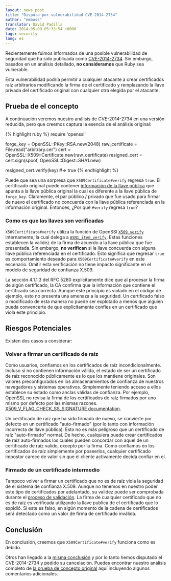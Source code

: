```yaml
---
layout: news_post
title: "Disputa por vulnerabilidad CVE-2014-2734"
author: "emboss"
translator: David Padilla
date: 2014-05-09 05:33:54 +0000
tags: security
lang: es
---
```


Recientemente fuimos informados de una posible vulnerabilidad de seguridad
que ha sido publicada como
[CVE-2014-2734](http://cve.mitre.org/cgi-bin/cvename.cgi?name=CVE-2014-2734).
Sin embargo, basados en un análisis detallado, **no consideramos** que Ruby
sea vulnerable.

Esta vulnerabilidad podría permitir a cualquier atacante a crear certificados
raíz arbitrarios modificando la firma de el certificado y remplazando la llave
privada del certificado original con cualquier otra elegida por el atacante.

## Prueba de el concepto

A continuación veremos nuestro análisis de CVE-2014-2734 en una versión reducida,
pero que creemos captura la esencia de el análisis original:

{% highlight ruby %}
require 'openssl'

forge_key = OpenSSL::PKey::RSA.new(2048)
raw_certificate = File.read("arbitrary.cer")
cert = OpenSSL::X509::Certificate.new(raw_certificate)
resigned_cert = cert.sign(spoof, OpenSSL::Digest::SHA1.new)

resigned_cert.verify(key) #=> true
{% endhighlight %}

Puede que sea una sorpresa que `X509Certificate#verify` regresa `true`.
El certificado original puede contener
[información de la llave pública](http://tools.ietf.org/html/rfc5280#section-4.1.2.7)
que apunta a la llave pública original la cual es diferente a la llave pública
de `forge_key`. Claramente, el par público / privado que fue usado para firmar
de nuevo el certificado no concuerda con la llave pública referenciada en
la información original. Entonces, ¿Por qué `#verify` regresa `true`?

### Como es que las llaves son verificadas

`X509Certificate#verify` utiliza la función de OpenSSl
[`X509_verify`](https://github.com/openssl/openssl/blob/master/crypto/x509/x_all.c#L74)
internamente, la cual delega a
[`ASN1_item_verify`](https://github.com/openssl/openssl/blob/master/crypto/asn1/a_verify.c#L134).
Estas funciones establecen la validez de la firma de acuerdo a la llave pública
que fue presentada. Sin embargo, **no verifican** si la llave concuerda con alguna
llave pública referenciada en el certificado.
Esto significa que regresar `true` es comportamiento deseado para `X509Certificate#verify`
en este escenario. Omitir esta verificación no tiene impacto significante en el
modelo de seguridad de confianza X.509.

La sección 4.1.1.3 del RFC 5280 explícitamente dice que al procesar la firma
de algún certificado, la CA confirma que la información que contiene el certificado
sea correcta. Aunque este principio es violado en el código de ejemplo, esto no
presenta una amenaza a la seguridad. Un certificado falso o modificado de esta manera
no puede ser explotado a menos que alguien pueda convencerte de que explícitamente
confíes en un certificado que viola este principio.

## Riesgos Potenciales

Existen dos casos a considerar:

### Volver a firmar un certificado de raíz

Como usuarios, confiamos en los certificados de raíz incondicionalmente. Incluso
si no contienen información válida, el estado de ser un certificado de raíz
reconocido públicamente es lo que los mantiene originales. Son valores
preconfigurados en los almacenamientos de confianza de nuestros navegadores
y sistemas operativos. Simplemente teniendo acceso a ellos establece su estado
como anclas válidas de confianza. Por ejemplo, OpenSSL no revisa la firma de los
certificados de raíz firmados por uno mismo por defecto por las mismas razones.
[X509_V_FLAG_CHECK_SS_SIGNATURE documentation](https://www.openssl.org/docs/crypto/X509_VERIFY_PARAM_set_flags.html).

Un certificado de raíz que ha sido firmado de nuevo, se convierte por defecto
en un certificado "auto-firmado" (por lo tanto con información
incorrecta de llave pública). Esto no es más peligroso que un certificado de raíz
"auto-firmado" normal. De hecho, cualquiera puede crear certificados
de raíz auto-firmados los cuales pueden concordar con aquel de un certificado
de raíz valido, excepto por la firma. Como confiamos en los certificados de
raíz simplemente por poseerlos, cualquier certificado impostor carece de valor
sin que el cliente activamente decida confiar en el.

### Firmado de un certificado intermedio

Tampoco volver a firmar un certificado que no es de raíz viola la seguridad
de el sistema de confianza X.509. Aunque no tenemos en nuestro poder
este tipo de certificados por adelantado, su validez puede ser comprobada durante
el [proceso de validación](http://tools.ietf.org/html/rfc5280#section-6).
La firma de cualquier certificado que no es de raíz es verificada utilizando
la llave publica de el certificado que lo expidió. Si este es falso, en algún momento de la
cadena de certificados será detectado como un valor de firma de certificado
inválida.

## Conclusión

En conclusión, creemos que `X509Certificate#verify` funciona como es debido.

Otros han llegado a la
[misma conclusión](https://github.com/adrienthebo/cve-2014-2734/)
y por lo tanto hemos disputado el CVE-2014-2734 y pedido su cancelación.
Puedes encontrar nuestro análisis completo de
[la prueba de concepto original](https://gist.github.com/emboss/91696b56cd227c8a0c13)
aquí incluyendo algunos comentarios adicionales.
